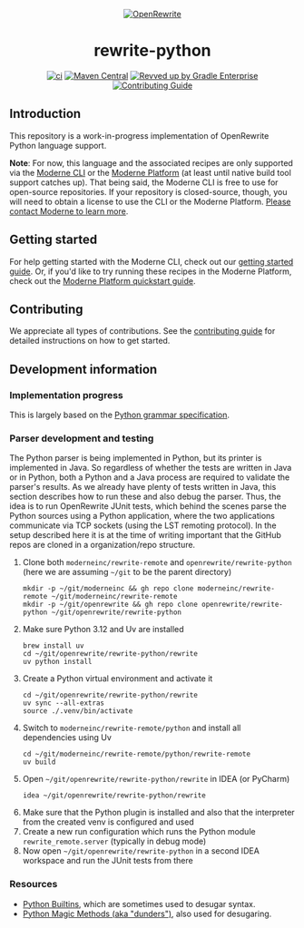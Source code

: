 <p align="center">
  <a href="https://docs.openrewrite.org/">
      <img src="https://github.com/openrewrite/rewrite/raw/main/doc/logo-oss.png" alt="OpenRewrite">
    </a>
</p>

<div align="center">
  <h1>rewrite-python</h1>
</div>

<div align="center">

<!-- Keep the gap above this line, otherwise they won't render correctly! -->
[![ci](https://github.com/openrewrite/rewrite-python/actions/workflows/ci.yml/badge.svg)](https://github.com/openrewrite/rewrite-python/actions/workflows/ci.yml)
[![Maven Central](https://img.shields.io/maven-central/v/org.openrewrite/rewrite-python.svg)](https://mvnrepository.com/artifact/org.openrewrite/rewrite-python)
[![Revved up by Gradle Enterprise](https://img.shields.io/badge/Revved%20up%20by-Gradle%20Enterprise-06A0CE?logo=Gradle&labelColor=02303A)](https://ge.openrewrite.org/scans)
[![Contributing Guide](https://img.shields.io/badge/Contributing-Guide-informational)](https://github.com/openrewrite/.github/blob/main/CONTRIBUTING.md)
</div>

## Introduction

This repository is a work-in-progress implementation of OpenRewrite Python language support.

**Note**: For now, this language and the associated recipes are only supported via the [Moderne CLI](https://docs.moderne.io/user-documentation/moderne-cli/getting-started/cli-intro) or the [Moderne Platform](https://docs.moderne.io/user-documentation/moderne-platform/getting-started/running-your-first-recipe) (at least until native build tool support catches up). That being said, the Moderne CLI is free to use for open-source repositories. If your repository is closed-source, though, you will need to obtain a license to use the CLI or the Moderne Platform. [Please contact Moderne to learn more](https://www.moderne.ai/contact-us).

## Getting started

For help getting started with the Moderne CLI, check out our [getting started guide](https://docs.moderne.io/user-documentation/moderne-cli/getting-started/cli-intro). Or, if you'd like to try running these recipes in the Moderne Platform, check out the [Moderne Platform quickstart guide](https://docs.moderne.io/user-documentation/moderne-platform/getting-started/running-your-first-recipe).

## Contributing

We appreciate all types of contributions. See the [contributing guide](https://github.com/openrewrite/.github/blob/main/CONTRIBUTING.md) for detailed instructions on how to get started.

## Development information

### Implementation progress

This is largely based on the [Python grammar specification](https://docs.python.org/3/reference/grammar.html).

### Parser development and testing

The Python parser is being implemented in Python, but its printer is implemented in Java. So regardless of whether the tests are written in Java or in Python, both a Python and a Java process are required to validate the parser's results.
As we already have plenty of tests written in Java, this section describes how to run these and also debug the parser.
Thus, the idea is to run OpenRewrite JUnit tests, which behind the scenes parse the Python sources using a Python application, where the two applications communicate via TCP sockets (using the LST remoting protocol).
In the setup described here it is at the time of writing important that the GitHub repos are cloned in a organization/repo structure.

1. Clone both `moderneinc/rewrite-remote` and `openrewrite/rewrite-python` (here we are assuming `~/git` to be the parent directory)
   ```shell
   mkdir -p ~/git/moderneinc && gh repo clone moderneinc/rewrite-remote ~/git/moderneinc/rewrite-remote
   mkdir -p ~/git/openrewrite && gh repo clone openrewrite/rewrite-python ~/git/openrewrite/rewrite-python
   ```
2. Make sure Python 3.12 and Uv are installed
   ```shell
   brew install uv
   cd ~/git/openrewrite/rewrite-python/rewrite
   uv python install
   ```
3. Create a Python virtual environment and activate it
   ```shell
   cd ~/git/openrewrite/rewrite-python/rewrite
   uv sync --all-extras
   source ./.venv/bin/activate
   ```
4. Switch to `moderneinc/rewrite-remote/python` and install all dependencies using Uv
   ```shell
   cd ~/git/moderneinc/rewrite-remote/python/rewrite-remote
   uv build
   ```
5. Open `~/git/openrewrite/rewrite-python/rewrite` in IDEA (or PyCharm)
   ```shell
   idea ~/git/openrewrite/rewrite-python/rewrite
   ```
6. Make sure that the Python plugin is installed and also that the interpreter from the created venv is configured and used
7. Create a new run configuration which runs the Python module `rewrite_remote.server` (typically in debug mode)
8. Now open `~/git/openrewrite/rewrite-python` in a second IDEA workspace and run the JUnit tests from there

### Resources

- [Python Builtins](https://docs.python.org/3/library/functions.html), which are sometimes used to desugar syntax.
- [Python Magic Methods (aka "dunders")](https://docs.python.org/3/library/operator.html), also used for desugaring.
